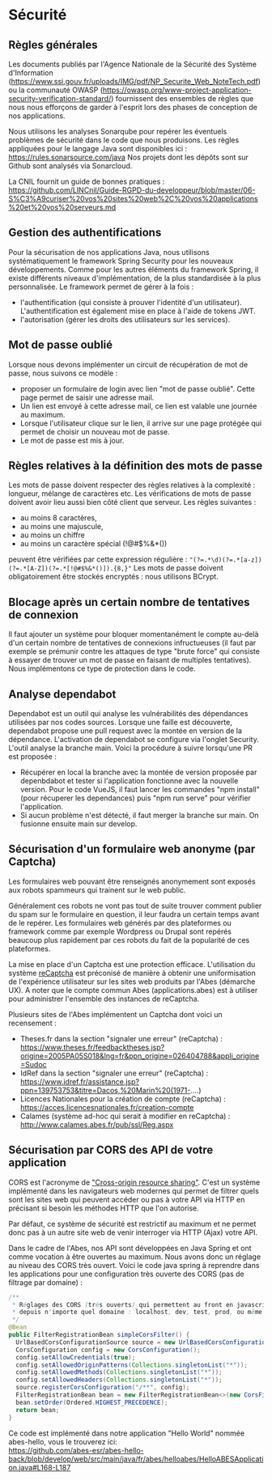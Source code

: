 # Sécurité

## Règles générales

Les documents publiés par l'Agence Nationale de la Sécurité des Système d'Information (https://www.ssi.gouv.fr/uploads/IMG/pdf/NP_Securite_Web_NoteTech.pdf) ou la communauté OWASP (https://owasp.org/www-project-application-security-verification-standard/) fournissent des ensembles de règles que nous nous efforçons de garder à l'esprit lors des phases de conception de nos applications.

Nous utilisons les analyses Sonarqube pour repérer les éventuels problèmes de sécurité dans le code que nous produisons. Les règles appliquées pour le langage Java sont disponibles ici : https://rules.sonarsource.com/java
Nos projets dont les dépôts sont sur Github sont analysés via Sonarcloud.

La CNIL fournit un guide de bonnes pratiques : https://github.com/LINCnil/Guide-RGPD-du-developpeur/blob/master/06-S%C3%A9curiser%20vos%20sites%20web%2C%20vos%20applications%20et%20vos%20serveurs.md

## Gestion des authentifications

Pour la sécurisation de nos applications Java, nous utilisons systématiquement le framework Spring Security pour les nouveaux développements.
Comme pour les autres éléments du framework Spring, il existe différents niveaux d'implémentation, de la plus standardisée à la plus personnalisée.
Le framework permet de gérer à la fois : 

* l'authentification (qui consiste à prouver l'identité d'un utilisateur). L'authentification est également mise en place à l'aide de tokens JWT.
* l'autorisation (gérer les droits des utilisateurs sur les services). 

## Mot de passe oublié

Lorsque nous devons implémenter un circuit de récupération de mot de passe, nous suivons ce modèle : 
* proposer un formulaire de login avec lien "mot de passe oublié". Cette page permet de saisir une adresse mail.
* Un lien est envoyé à cette adresse mail, ce lien est valable une journée au maximum. 
* Lorsque l'utilisateur clique sur le lien, il arrive sur une page protégée qui permet de choisir un nouveau mot de passe.
* Le mot de passe est mis à jour.

## Règles relatives à la définition des mots de passe

Les mots de passe doivent respecter des règles relatives à la complexité : longueur, mélange de caractères etc. Les vérifications de mots de passe doivent avoir lieu aussi bien côté client que serveur.
Les règles suivantes : 
* au moins 8 caractères, 
* au moins une majuscule, 
* au moins un chiffre
* au moins un caractère spécial (!@#$%&*())

peuvent être vérifiées par cette expression régulière : `"(?=.*\d)(?=.*[a-z])(?=.*[A-Z])(?=.*[!@#$%&*()]).{8,}"`
Les mots de passe doivent obligatoirement être stockés encryptés : nous utilisons BCrypt.

## Blocage après un certain nombre de tentatives de connexion

Il faut ajouter un système pour bloquer momentanément le compte au-delà d'un certain nombre de tentatives de connexions infructueuses (il faut par exemple se prémunir contre les attaques de type "brute force" qui consiste à essayer de trouver un mot de passe en faisant de multiples tentatives). Nous implémentons ce type de protection dans le code.

## Analyse dependabot

Dependabot est un outil qui analyse les vulnérabilités des dépendances utilisées par nos codes sources. Lorsque une faille est découverte, dependabot propose une pull request avec la montée en version de la dépendance. L'activation de dependabot se configure via l'onglet Security. L'outil analyse la branche main. Voici la procédure à suivre lorsqu'une PR est proposée : 

* Récupérer en local la branche avec la montée de version proposée par depenbdabot et tester si l'application fonctionne avec la nouvelle version. Pour le code VueJS, il faut lancer les commandes "npm install" (pour récuperer les dependances) puis "npm run serve" pour vérifier l'application.
* Si aucun problème n'est détecté, il faut merger la branche sur main. On fusionne ensuite main sur develop.

## Sécurisation d'un formulaire web anonyme (par Captcha)

Les formulaires web pouvant être renseignés anonymement sont exposés aux robots spammeurs qui trainent sur le web public.

Généralement ces robots ne vont pas tout de suite trouver comment publier du spam sur le formulaire en question, il leur faudra un certain temps avant de le repérer. Les formulaires web générés par des plateformes ou framework comme par exemple Wordpress ou Drupal sont repérés beaucoup plus rapidement par ces robots du fait de la popularité de ces plateformes.

La mise en place d'un Captcha est une protection efficace. L'utilisation du système [reCaptcha](https://www.google.com/recaptcha/about/) est préconisé de manière à obtenir une uniformisation de l'expérience utilisateur sur les sites web produits par l'Abes (démarche UX). A noter que le compte commun Abes (applications.abes) est à utiliser pour administrer l'ensemble des instances de reCaptcha.

Plusieurs sites de l'Abes implémentent un Captcha dont voici un recensement :

- Theses.fr dans la section "signaler une erreur" (reCaptcha) : https://www.theses.fr/feedbacktheses.jsp?origine=2005PA05S018&lng=fr&ppn_origine=026404788&appli_origine=Sudoc
- IdRef dans la section "signaler une erreur" (reCaptcha) : https://www.idref.fr/assistance.jsp?ppn=139753753&titre=Dacos,%20Marin%20(1971-....)
- Licences Nationales pour la création de compte (reCaptcha) : https://acces.licencesnationales.fr/creation-compte
- Calames (système ad-hoc qui serait à modifier en reCaptcha) : http://www.calames.abes.fr/pub/ssl/Reg.aspx

## Sécurisation par CORS des API de votre application

CORS est l'acronyme de ["Cross-origin resource sharing"](https://fr.wikipedia.org/wiki/Cross-origin_resource_sharing). C'est un système implémenté dans les navigateurs web modernes qui permet de filtrer quels sont les sites web qui peuvent accéder ou pas à votre API via HTTP en précisant si besoin les méthodes HTTP que l'on autorise.

Par défaut, ce système de sécurité est restrictif au maximum et ne permet donc pas à un autre site web de venir interroger via HTTP (Ajax) votre API.

Dans le cadre de l'Abes, nos API sont développées en Java Spring et ont comme vocation à être ouvertes au maximum. Nous avons donc un réglage au niveau des CORS très ouvert. Voici le code java spring à reprendre dans les applications pour une configuration très ouverte des CORS (pas de filtrage par domaine) :
```java
/**
 * Réglages des CORS (très ouverts) qui permettent au front en javascript de s'y connecter
 * depuis n'importe quel domaine : localhost, dev, test, prod, ou même depuis d'autres domaines.
 */
@Bean
public FilterRegistrationBean simpleCorsFilter() {
  UrlBasedCorsConfigurationSource source = new UrlBasedCorsConfigurationSource();
  CorsConfiguration config = new CorsConfiguration();
  config.setAllowCredentials(true);
  config.setAllowedOriginPatterns(Collections.singletonList("*"));
  config.setAllowedMethods(Collections.singletonList("*"));
  config.setAllowedHeaders(Collections.singletonList("*"));
  source.registerCorsConfiguration("/**", config);
  FilterRegistrationBean bean = new FilterRegistrationBean<>(new CorsFilter(source));
  bean.setOrder(Ordered.HIGHEST_PRECEDENCE);
  return bean;
}
```

Ce code est implémenté dans notre application "Hello World" nommée abes-hello, vous le trouverez ici:  
https://github.com/abes-esr/abes-hello-back/blob/develop/web/src/main/java/fr/abes/helloabes/HelloABESApplication.java#L168-L187

